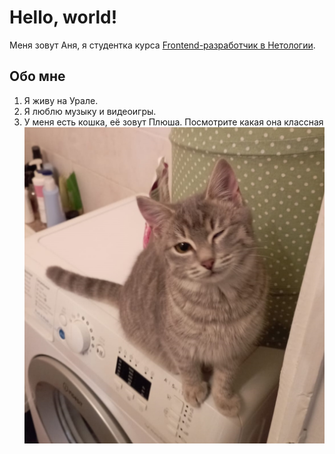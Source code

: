 # Hello, world!

Меня зовут Аня, я студентка курса [Frontend-разработчик в Нетологии](https://netology.ru/programs/front-end).

## Обо мне
1. Я живу на Урале.
2. Я люблю музыку и видеоигры.
3. У меня есть кошка, её зовут Плюша. Посмотрите какая она классная ![cat](/cat.jpeg)
